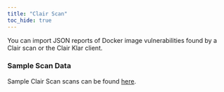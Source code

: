 ```yaml
---
title: "Clair Scan"
toc_hide: true
---
```

You can import JSON reports of Docker image vulnerabilities found by a Clair scan or the Clair Klar client.

### Sample Scan Data
Sample Clair Scan scans can be found [here](https://github.com/DefectDojo/django-DefectDojo/tree/master/unittests/scans/clair).
